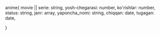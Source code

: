 anime{
	movie || serie: string,
	yosh-chegarasi: number,
	ko'rishlar: number,
	status: string,
	janr: array,
	yaponcha_nomi: string,
	chiqqan: date,
	tugagan: date,
	
}